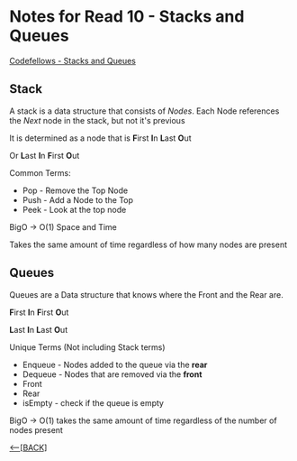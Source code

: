 # Notes for Read 10 - Stacks and Queues

[Codefellows - Stacks and Queues](https://codefellows.github.io/common_curriculum/data_structures_and_algorithms/Code_401/class-10/resources/stacks_and_queues.html)

## Stack

A stack is a data structure that consists of *Nodes*.  Each Node references the *Next* node in the stack, but not it's previous

It is determined as a node that is **F**irst **I**n **L**ast **O**ut

Or **L**ast **I**n **F**irst **O**ut

Common Terms:
+ Pop - Remove the Top Node
+ Push - Add a Node to the Top
+ Peek - Look at the top node

BigO -> O(1) Space and Time

Takes the same amount of time regardless of how many nodes are present

## Queues

Queues are a Data structure that knows where the Front and the Rear are.

**F**irst **I**n **F**irst **O**ut

**L**ast **I**n **L**ast **O**ut

Unique Terms (Not including Stack terms)

+ Enqueue - Nodes added to the queue via the **rear**
+ Dequeue - Nodes that are removed  via the **front**
+ Front
+ Rear
+ isEmpty - check if the queue is empty

BigO -> O(1) takes the same amount of time regardless of the number of nodes present



[&lt;--&#91;BACK&#93;](/README.md)